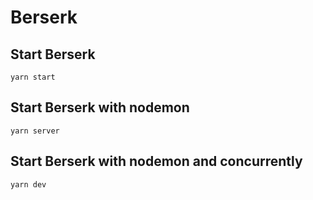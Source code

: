 # Berserk

## Start Berserk 
`yarn start`

## Start Berserk with nodemon
`yarn server`

## Start Berserk with nodemon and concurrently
`yarn dev`